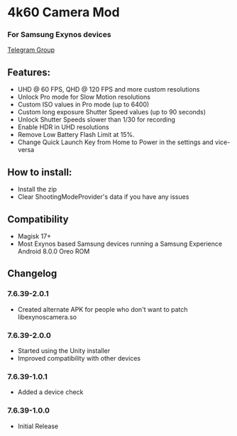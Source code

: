 # 4k60 Camera Mod
### For Samsung Exynos devices

[Telegram Group](https://t.me/note8_4K60FPS)

## Features:
* UHD @ 60 FPS, QHD @ 120 FPS and more custom resolutions
* Unlock Pro mode for Slow Motion resolutions
* Custom ISO values in Pro mode (up to 6400)
* Custom long exposure Shutter Speed values (up to 90 seconds)
* Unlock Shutter Speeds slower than 1/30 for recording
* Enable HDR in UHD resolutions
* Remove Low Battery Flash Limit at 15%.
* Change Quick Launch Key from Home to Power in the settings and vice-versa

## How to install:
* Install the zip
* Clear ShootingModeProvider's data if you have any issues

## Compatibility
* Magisk 17+
* Most Exynos based Samsung devices running a Samsung Experience Android 8.0.0 Oreo ROM

## Changelog
### 7.6.39-2.0.1
* Created alternate APK for people who don't want to patch libexynoscamera.so

### 7.6.39-2.0.0
* Started using the Unity installer
* Improved compatibility with other devices

### 7.6.39-1.0.1
* Added a device check

### 7.6.39-1.0.0
* Initial Release
